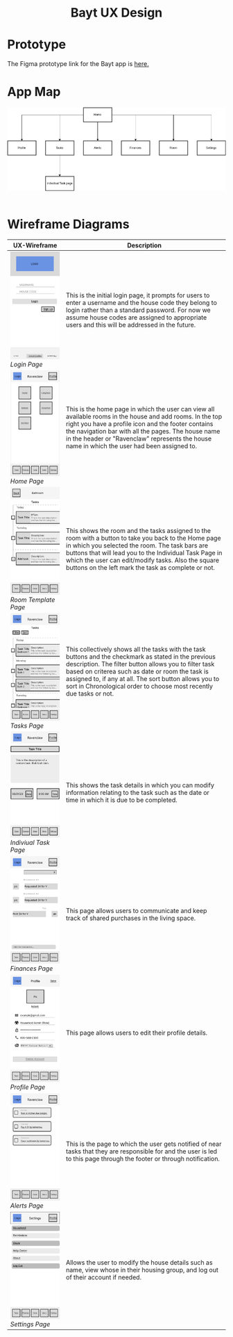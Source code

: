 
<h1 align="center">Bayt UX Design</h1>

# Prototype
The Figma prototype link for the Bayt app is <a align="center" href="https://www.figma.com/proto/rs9sNV0nIGotnT7L5qq2jz/Bayt?node-id=178%3A530&scaling=scale-down&page-id=0%3A1&starting-point-node-id=178%3A530&show-proto-sidebar=1">here.</a>

# App Map
<img src="ux-design/App_Map.png"/>
<br><br>

# Wireframe Diagrams 

| UX-Wireframe | Description |
| --- | --- |
| <img src="ux-design/Login.png"/><br><i>Login Page</i>| This is the initial login page, it prompts for users to enter a username and the house code they belong to login rather than a standard password. For now we assume house codes are assigned to appropriate users and this will be addressed in the future.|
| <img src="ux-design/Home.png"/><br><i>Home Page</i>| This is the home page in which the user can view all available rooms in the house and add rooms. In the top right you have a profile icon and the footer contains the navigation bar with all the pages. The house name in the header or "Ravenclaw" represents the house name in which the user had been assigned to. |
| <img src="ux-design/Room_Template.png"/><br><i>Room Template Page</i>| This shows the room and the tasks assigned to the room with a button to take you back to the Home page in which you selected the room. The task bars are buttons that will lead you to the Individual Task Page in which the user can edit/modify tasks. Also the square buttons on the left mark the task as complete or not.|
| <img src="ux-design/Tasks.png"/><br><i> Tasks Page</i>| This collectively shows all the tasks with the task buttons and the checkmark as stated in the previous description. The filter button allows you to filter task based on criterea such as date or room the task is assigned to, if any at all. The sort button allows you to sort in Chronological order to choose most recently due tasks or not. |
| <img src="ux-design/Individual_Task_Page.png"/><br><i> Indiviual Task Page</i>| This shows the task details in which you can modify information relating to the task such as the date or time in which it is due to be completed. |
| <img src="ux-design/Finances.png"/><br><i> Finances Page</i>| This page allows users to communicate and keep track of shared purchases in the living space. |
| <img src="ux-design/Profile.png"/><br><i> Profile Page</i>| This page allows users to edit their profile details. |
| <img src="ux-design/Alerts.png"/><br><i> Alerts Page</i>| This is the page to which the user gets notified of near tasks that they are responsible for and the user is led to this page through the footer or through notification.|
| <img src="ux-design/Settings.png"/><br><i> Settings Page</i>| Allows the user to modify the house details such as name, view whose in their housing group, and log out of their account if needed.|


